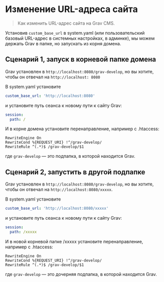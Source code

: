 # Изменение URL-адреса сайта

> Как изменить URL-адрес сайта на Grav CMS.

Установив `custom_base_url` в system.yaml (или пользовательский базовый URL-адрес в системных настройках, в админке), мы можем держать Grav в папке, но запускать из корня домена.

## Сценарий 1, запуск в корневой папке домена

Grav установлен в `http://localhost:8080/grav-develop`, но вы хотите, чтобы он отвечал на `http://localhost: 8080`

В system.yaml установите

```yaml
custom_base_url: 'http://localhost:8080'
```

и установите путь сеанса к новому пути к сайту Grav:

```yaml
session:
  path: /
```

И в корне домена установите перенаправление, например с .htaccess:

```text
RewriteEngine On
RewriteCond %{REQUEST_URI} !^/grav-develop/
RewriteRule ^(.*)$ /grav-develop/$1
```

где `grav-develop` — это подпапка, в которой находится Grav.

## Сценарий 2, запустить в другой подпапке

Grav установлен в `http://localhost:8080/grav-develop`, но вы хотите, чтобы он отвечал на `http://localhost:8080/xxxxx`.

В system.yaml установите

```yaml
custom_base_url: 'http://localhost:8080/xxxxx'
```

и установите путь сеанса к новому пути к сайту Grav:

```yaml
session:
  path: /xxxxx
```

И в новой корневой папке /xxxxx установите перенаправление, например с .htaccess:

```text
RewriteEngine On
RewriteCond %{REQUEST_URI} !^/grav-develop/
RewriteRule ^(.*)$ /grav-develop/$1
```

где `grav-develop` — это дочерняя подпапка, в которой находится Grav.
